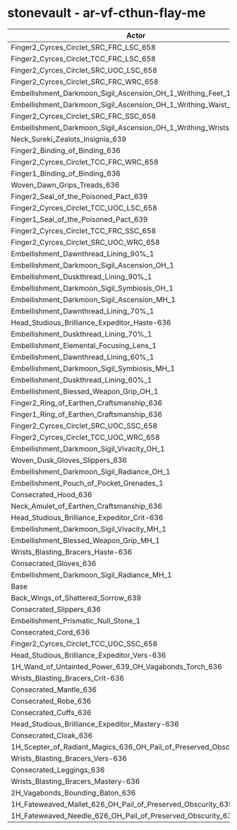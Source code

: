 # stonevault - ar-vf-cthun-flay-me
| Actor | DPS | Increase |
|---|:---:|:---:|
|Finger2_Cyrces_Circlet_SRC_FRC_LSC_658|2344329|4.05%|
|Finger2_Cyrces_Circlet_TCC_FRC_LSC_658|2304916|2.30%|
|Finger2_Cyrces_Circlet_SRC_UOC_LSC_658|2302573|2.20%|
|Finger2_Cyrces_Circlet_SRC_FRC_WRC_658|2297735|1.98%|
|Embellishment_Darkmoon_Sigil_Ascension_OH_1_Writhing_Feet_1|2287807|1.54%|
|Embellishment_Darkmoon_Sigil_Ascension_OH_1_Writhing_Waist_1|2285842|1.46%|
|Finger2_Cyrces_Circlet_SRC_FRC_SSC_658|2285818|1.46%|
|Embellishment_Darkmoon_Sigil_Ascension_OH_1_Writhing_Wrists_1|2284331|1.39%|
|Neck_Sureki_Zealots_Insignia_639|2283170|1.34%|
|Finger2_Binding_of_Binding_636|2280474|1.22%|
|Finger2_Cyrces_Circlet_TCC_FRC_WRC_658|2279336|1.17%|
|Finger1_Binding_of_Binding_636|2279122|1.16%|
|Woven_Dawn_Grips_Treads_636|2278595|1.13%|
|Finger2_Seal_of_the_Poisoned_Pact_639|2277186|1.07%|
|Finger2_Cyrces_Circlet_TCC_UOC_LSC_658|2277052|1.07%|
|Finger1_Seal_of_the_Poisoned_Pact_639|2270207|0.76%|
|Finger2_Cyrces_Circlet_TCC_FRC_SSC_658|2269224|0.72%|
|Finger2_Cyrces_Circlet_SRC_UOC_WRC_658|2269175|0.72%|
|Embellishment_Dawnthread_Lining_90%_1|2268532|0.69%|
|Embellishment_Darkmoon_Sigil_Ascension_OH_1|2267715|0.65%|
|Embellishment_Duskthread_Lining_90%_1|2267038|0.62%|
|Embellishment_Darkmoon_Sigil_Symbiosis_OH_1|2266404|0.59%|
|Embellishment_Darkmoon_Sigil_Ascension_MH_1|2263839|0.48%|
|Embellishment_Dawnthread_Lining_70%_1|2263573|0.47%|
|Head_Studious_Brilliance_Expeditor_Haste-636|2263194|0.45%|
|Embellishment_Duskthread_Lining_70%_1|2262959|0.44%|
|Embellishment_Elemental_Focusing_Lens_1|2262279|0.41%|
|Embellishment_Dawnthread_Lining_60%_1|2262213|0.41%|
|Embellishment_Darkmoon_Sigil_Symbiosis_MH_1|2261907|0.39%|
|Embellishment_Duskthread_Lining_60%_1|2261179|0.36%|
|Embellishment_Blessed_Weapon_Grip_OH_1|2261176|0.36%|
|Finger2_Ring_of_Earthen_Craftsmanship_636|2260900|0.35%|
|Finger1_Ring_of_Earthen_Craftsmanship_636|2260245|0.32%|
|Finger2_Cyrces_Circlet_SRC_UOC_SSC_658|2259993|0.31%|
|Finger2_Cyrces_Circlet_TCC_UOC_WRC_658|2259972|0.31%|
|Embellishment_Darkmoon_Sigil_Vivacity_OH_1|2259352|0.28%|
|Woven_Dusk_Gloves_Slippers_636|2259181|0.27%|
|Embellishment_Darkmoon_Sigil_Radiance_OH_1|2258280|0.23%|
|Embellishment_Pouch_of_Pocket_Grenades_1|2257246|0.19%|
|Consecrated_Hood_636|2256483|0.15%|
|Neck_Amulet_of_Earthen_Craftsmanship_636|2256323|0.15%|
|Head_Studious_Brilliance_Expeditor_Crit-636|2255613|0.11%|
|Embellishment_Darkmoon_Sigil_Vivacity_MH_1|2255418|0.11%|
|Embellishment_Blessed_Weapon_Grip_MH_1|2255235|0.10%|
|Wrists_Blasting_Bracers_Haste-636|2254641|0.07%|
|Consecrated_Gloves_636|2254323|0.06%|
|Embellishment_Darkmoon_Sigil_Radiance_MH_1|2253631|0.03%|
|Base|2253024|0.00%|
|Back_Wings_of_Shattered_Sorrow_639|2252906|-0.01%|
|Consecrated_Slippers_636|2252635|-0.02%|
|Embellishment_Prismatic_Null_Stone_1|2252036|-0.04%|
|Consecrated_Cord_636|2251900|-0.05%|
|Finger2_Cyrces_Circlet_TCC_UOC_SSC_658|2251613|-0.06%|
|Head_Studious_Brilliance_Expeditor_Vers-636|2251140|-0.08%|
|1H_Wand_of_Untainted_Power_639_OH_Vagabonds_Torch_636|2250964|-0.09%|
|Wrists_Blasting_Bracers_Crit-636|2250936|-0.09%|
|Consecrated_Mantle_636|2250699|-0.10%|
|Consecrated_Robe_636|2250627|-0.11%|
|Consecrated_Cuffs_636|2250518|-0.11%|
|Head_Studious_Brilliance_Expeditor_Mastery-636|2249985|-0.13%|
|Consecrated_Cloak_636|2248073|-0.22%|
|1H_Scepter_of_Radiant_Magics_636_OH_Pail_of_Preserved_Obscurity_639|2248072|-0.22%|
|Wrists_Blasting_Bracers_Vers-636|2247899|-0.23%|
|Consecrated_Leggings_636|2247652|-0.24%|
|Wrists_Blasting_Bracers_Mastery-636|2245540|-0.33%|
|2H_Vagabonds_Bounding_Baton_636|2243244|-0.43%|
|1H_Fateweaved_Mallet_626_OH_Pail_of_Preserved_Obscurity_639|2233953|-0.85%|
|1H_Fateweaved_Needle_626_OH_Pail_of_Preserved_Obscurity_639|2233744|-0.86%|
